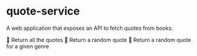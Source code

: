 # quote-service
A web application that exposes an API to fetch quotes from books.

  Return all the quotes
  Return a random quote
  Return a random quote for a given genre
